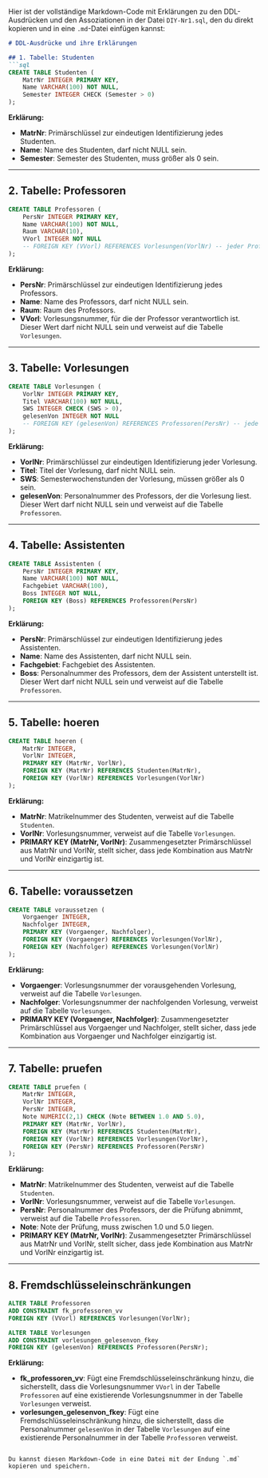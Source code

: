 Hier ist der vollständige Markdown-Code mit Erklärungen zu den DDL-Ausdrücken und den Assoziationen in der Datei `DIY-Nr1.sql`, den du direkt kopieren und in eine `.md`-Datei einfügen kannst:

```markdown
# DDL-Ausdrücke und ihre Erklärungen

## 1. Tabelle: Studenten
```sql
CREATE TABLE Studenten (
    MatrNr INTEGER PRIMARY KEY,
    Name VARCHAR(100) NOT NULL,
    Semester INTEGER CHECK (Semester > 0)
);
```
**Erklärung:**
- **MatrNr**: Primärschlüssel zur eindeutigen Identifizierung jedes Studenten.
- **Name**: Name des Studenten, darf nicht NULL sein.
- **Semester**: Semester des Studenten, muss größer als 0 sein.

---

## 2. Tabelle: Professoren
```sql
CREATE TABLE Professoren (
    PersNr INTEGER PRIMARY KEY,
    Name VARCHAR(100) NOT NULL,
    Raum VARCHAR(10),
    VVorl INTEGER NOT NULL
    -- FOREIGN KEY (VVorl) REFERENCES Vorlesungen(VorlNr) -- jeder Professor muss mindestens für eine Vorlesung (VVorl) verantwortlich sein
);
```
**Erklärung:**
- **PersNr**: Primärschlüssel zur eindeutigen Identifizierung jedes Professors.
- **Name**: Name des Professors, darf nicht NULL sein.
- **Raum**: Raum des Professors.
- **VVorl**: Vorlesungsnummer, für die der Professor verantwortlich ist. Dieser Wert darf nicht NULL sein und verweist auf die Tabelle `Vorlesungen`.

---

## 3. Tabelle: Vorlesungen
```sql
CREATE TABLE Vorlesungen (
    VorlNr INTEGER PRIMARY KEY,
    Titel VARCHAR(100) NOT NULL,
    SWS INTEGER CHECK (SWS > 0),
    gelesenVon INTEGER NOT NULL
    -- FOREIGN KEY (gelesenVon) REFERENCES Professoren(PersNr) -- jede Vorlesung muss einem bestimmten Dozent zugeordnet sein, der selbst Professor an der Hochschule ist.
);
```
**Erklärung:**
- **VorlNr**: Primärschlüssel zur eindeutigen Identifizierung jeder Vorlesung.
- **Titel**: Titel der Vorlesung, darf nicht NULL sein.
- **SWS**: Semesterwochenstunden der Vorlesung, müssen größer als 0 sein.
- **gelesenVon**: Personalnummer des Professors, der die Vorlesung liest. Dieser Wert darf nicht NULL sein und verweist auf die Tabelle `Professoren`.

---

## 4. Tabelle: Assistenten
```sql
CREATE TABLE Assistenten (
    PersNr INTEGER PRIMARY KEY,
    Name VARCHAR(100) NOT NULL,
    Fachgebiet VARCHAR(100),
    Boss INTEGER NOT NULL,
    FOREIGN KEY (Boss) REFERENCES Professoren(PersNr)
);
```
**Erklärung:**
- **PersNr**: Primärschlüssel zur eindeutigen Identifizierung jedes Assistenten.
- **Name**: Name des Assistenten, darf nicht NULL sein.
- **Fachgebiet**: Fachgebiet des Assistenten.
- **Boss**: Personalnummer des Professors, dem der Assistent unterstellt ist. Dieser Wert darf nicht NULL sein und verweist auf die Tabelle `Professoren`.

---

## 5. Tabelle: hoeren
```sql
CREATE TABLE hoeren (
    MatrNr INTEGER,
    VorlNr INTEGER,
    PRIMARY KEY (MatrNr, VorlNr),
    FOREIGN KEY (MatrNr) REFERENCES Studenten(MatrNr),
    FOREIGN KEY (VorlNr) REFERENCES Vorlesungen(VorlNr)
);
```
**Erklärung:**
- **MatrNr**: Matrikelnummer des Studenten, verweist auf die Tabelle `Studenten`.
- **VorlNr**: Vorlesungsnummer, verweist auf die Tabelle `Vorlesungen`.
- **PRIMARY KEY (MatrNr, VorlNr)**: Zusammengesetzter Primärschlüssel aus MatrNr und VorlNr, stellt sicher, dass jede Kombination aus MatrNr und VorlNr einzigartig ist.

---

## 6. Tabelle: voraussetzen
```sql
CREATE TABLE voraussetzen (
    Vorgaenger INTEGER,
    Nachfolger INTEGER,
    PRIMARY KEY (Vorgaenger, Nachfolger),
    FOREIGN KEY (Vorgaenger) REFERENCES Vorlesungen(VorlNr),
    FOREIGN KEY (Nachfolger) REFERENCES Vorlesungen(VorlNr)
);
```
**Erklärung:**
- **Vorgaenger**: Vorlesungsnummer der vorausgehenden Vorlesung, verweist auf die Tabelle `Vorlesungen`.
- **Nachfolger**: Vorlesungsnummer der nachfolgenden Vorlesung, verweist auf die Tabelle `Vorlesungen`.
- **PRIMARY KEY (Vorgaenger, Nachfolger)**: Zusammengesetzter Primärschlüssel aus Vorgaenger und Nachfolger, stellt sicher, dass jede Kombination aus Vorgaenger und Nachfolger einzigartig ist.

---

## 7. Tabelle: pruefen
```sql
CREATE TABLE pruefen (
    MatrNr INTEGER,
    VorlNr INTEGER,
    PersNr INTEGER,
    Note NUMERIC(2,1) CHECK (Note BETWEEN 1.0 AND 5.0),
    PRIMARY KEY (MatrNr, VorlNr),
    FOREIGN KEY (MatrNr) REFERENCES Studenten(MatrNr),
    FOREIGN KEY (VorlNr) REFERENCES Vorlesungen(VorlNr),
    FOREIGN KEY (PersNr) REFERENCES Professoren(PersNr)
);
```
**Erklärung:**
- **MatrNr**: Matrikelnummer des Studenten, verweist auf die Tabelle `Studenten`.
- **VorlNr**: Vorlesungsnummer, verweist auf die Tabelle `Vorlesungen`.
- **PersNr**: Personalnummer des Professors, der die Prüfung abnimmt, verweist auf die Tabelle `Professoren`.
- **Note**: Note der Prüfung, muss zwischen 1.0 und 5.0 liegen.
- **PRIMARY KEY (MatrNr, VorlNr)**: Zusammengesetzter Primärschlüssel aus MatrNr und VorlNr, stellt sicher, dass jede Kombination aus MatrNr und VorlNr einzigartig ist.

---

## 8. Fremdschlüsseleinschränkungen
```sql
ALTER TABLE Professoren
ADD CONSTRAINT fk_professoren_vv
FOREIGN KEY (VVorl) REFERENCES Vorlesungen(VorlNr);

ALTER TABLE Vorlesungen
ADD CONSTRAINT vorlesungen_gelesenvon_fkey
FOREIGN KEY (gelesenVon) REFERENCES Professoren(PersNr);
```
**Erklärung:**
- **fk_professoren_vv**: Fügt eine Fremdschlüsseleinschränkung hinzu, die sicherstellt, dass die Vorlesungsnummer `VVorl` in der Tabelle `Professoren` auf eine existierende Vorlesungsnummer in der Tabelle `Vorlesungen` verweist.
- **vorlesungen_gelesenvon_fkey**: Fügt eine Fremdschlüsseleinschränkung hinzu, die sicherstellt, dass die Personalnummer `gelesenVon` in der Tabelle `Vorlesungen` auf eine existierende Personalnummer in der Tabelle `Professoren` verweist.
```

Du kannst diesen Markdown-Code in eine Datei mit der Endung `.md` kopieren und speichern.